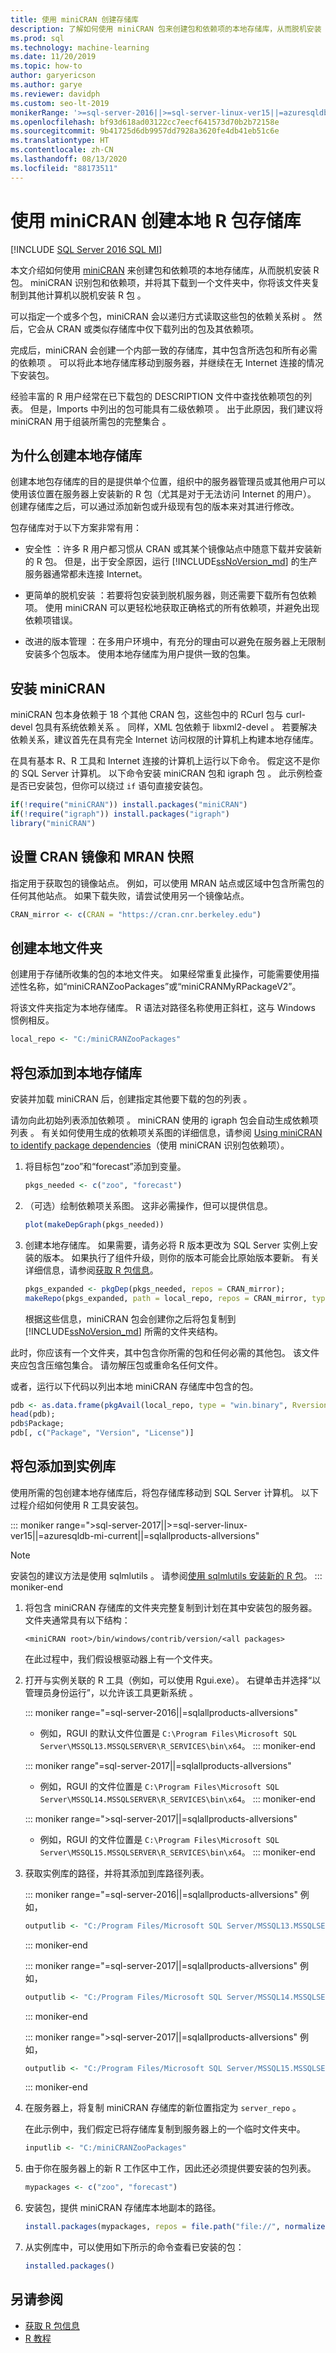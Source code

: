 ```yaml
---
title: 使用 miniCRAN 创建存储库
description: 了解如何使用 miniCRAN 包来创建包和依赖项的本地存储库，从而脱机安装 R 包。
ms.prod: sql
ms.technology: machine-learning
ms.date: 11/20/2019
ms.topic: how-to
author: garyericson
ms.author: garye
ms.reviewer: davidph
ms.custom: seo-lt-2019
monikerRange: '>=sql-server-2016||>=sql-server-linux-ver15||=azuresqldb-mi-current||=sqlallproducts-allversions'
ms.openlocfilehash: bf93d618ad03122cc7eecf641573d70b2b72158e
ms.sourcegitcommit: 9b41725d6db9957dd7928a3620fe4db41eb51c6e
ms.translationtype: HT
ms.contentlocale: zh-CN
ms.lasthandoff: 08/13/2020
ms.locfileid: "88173511"
---
```

# <a name="create-a-local-r-package-repository-using-minicran"></a>使用 miniCRAN 创建本地 R 包存储库
[!INCLUDE [SQL Server 2016 SQL MI](../../includes/applies-to-version/sqlserver2016-asdbmi.md)]

本文介绍如何使用 [miniCRAN](https://cran.r-project.org/web/packages/miniCRAN/index.html) 来创建包和依赖项的本地存储库，从而脱机安装 R 包。 miniCRAN 识别包和依赖项，并将其下载到一个文件夹中，你将该文件夹复制到其他计算机以脱机安装 R 包  。

可以指定一个或多个包，miniCRAN 会以递归方式读取这些包的依赖关系树  。 然后，它会从 CRAN 或类似存储库中仅下载列出的包及其依赖项。

完成后，miniCRAN 会创建一个内部一致的存储库，其中包含所选包和所有必需的依赖项  。 可以将此本地存储库移动到服务器，并继续在无 Internet 连接的情况下安装包。

经验丰富的 R 用户经常在已下载包的 DESCRIPTION 文件中查找依赖项包的列表。 但是，Imports 中列出的包可能具有二级依赖项  。 出于此原因，我们建议将 miniCRAN 用于组装所需包的完整集合  。

## <a name="why-create-a-local-repository"></a>为什么创建本地存储库

创建本地包存储库的目的是提供单个位置，组织中的服务器管理员或其他用户可以使用该位置在服务器上安装新的 R 包（尤其是对于无法访问 Internet 的用户）。 创建存储库之后，可以通过添加新包或升级现有包的版本来对其进行修改。

包存储库对于以下方案非常有用：

- 安全性  ：许多 R 用户都习惯从 CRAN 或其某个镜像站点中随意下载并安装新的 R 包。 但是，出于安全原因，运行 [!INCLUDE[ssNoVersion_md](../../includes/ssnoversion-md.md)] 的生产服务器通常都未连接 Internet。

- 更简单的脱机安装  ：若要将包安装到脱机服务器，则还需要下载所有包依赖项。 使用 miniCRAN 可以更轻松地获取正确格式的所有依赖项，并避免出现依赖项错误。

- 改进的版本管理  ：在多用户环境中，有充分的理由可以避免在服务器上无限制安装多个包版本。 使用本地存储库为用户提供一致的包集。

## <a name="install-minicran"></a>安装 miniCRAN

miniCRAN 包本身依赖于 18 个其他 CRAN 包，这些包中的 RCurl 包与 curl-devel 包具有系统依赖关系    。 同样，XML 包依赖于 libxml2-devel   。 若要解决依赖关系，建议首先在具有完全 Internet 访问权限的计算机上构建本地存储库。

在具有基本 R、R 工具和 Internet 连接的计算机上运行以下命令。 假定这不是你的 SQL Server 计算机。 以下命令安装 miniCRAN 包和 igraph 包   。 此示例检查是否已安装包，但你可以绕过 `if` 语句直接安装包。

```R
if(!require("miniCRAN")) install.packages("miniCRAN") 
if(!require("igraph")) install.packages("igraph") 
library("miniCRAN")
```

## <a name="set-the-cran-mirror-and-mran-snapshot"></a>设置 CRAN 镜像和 MRAN 快照

指定用于获取包的镜像站点。 例如，可以使用 MRAN 站点或区域中包含所需包的任何其他站点。 如果下载失败，请尝试使用另一个镜像站点。

```R
CRAN_mirror <- c(CRAN = "https://cran.cnr.berkeley.edu")
```

## <a name="create-a-local-folder"></a>创建本地文件夹

创建用于存储所收集的包的本地文件夹。 如果经常重复此操作，可能需要使用描述性名称，如“miniCRANZooPackages”或“miniCRANMyRPackageV2”。

将该文件夹指定为本地存储库。 R 语法对路径名称使用正斜杠，这与 Windows 惯例相反。

```R
local_repo <- "C:/miniCRANZooPackages"
```

## <a name="add-packages-to-the-local-repo"></a>将包添加到本地存储库

安装并加载 miniCRAN 后，创建指定其他要下载的包的列表  。

请勿向此初始列表添加依赖项  。 miniCRAN 使用的 igraph 包会自动生成依赖项列表   。 有关如何使用生成的依赖项关系图的详细信息，请参阅 [Using miniCRAN to identify package  dependencies](https://cran.r-project.org/web/packages/miniCRAN/vignettes/miniCRAN-dependency-graph.html)（使用 miniCRAN 识别包依赖项）。

1. 将目标包“zoo”和“forecast”添加到变量。

    ```R
    pkgs_needed <- c("zoo", "forecast")
    ```

2. （可选）绘制依赖项关系图。 这非必需操作，但可以提供信息。

    ```R
    plot(makeDepGraph(pkgs_needed))
    ```

3. 创建本地存储库。 如果需要，请务必将 R 版本更改为 SQL Server 实例上安装的版本。 如果执行了组件升级，则你的版本可能会比原始版本要新。 有关详细信息，请参阅[获取 R 包信息](../package-management/r-package-information.md)。

    ```R
    pkgs_expanded <- pkgDep(pkgs_needed, repos = CRAN_mirror);
    makeRepo(pkgs_expanded, path = local_repo, repos = CRAN_mirror, type = "win.binary", Rversion = "3.3");
    ```

   根据这些信息，miniCRAN 包会创建你之后将包复制到 [!INCLUDE[ssNoVersion_md](../../includes/ssnoversion-md.md)] 所需的文件夹结构。

此时，你应该有一个文件夹，其中包含你所需的包和任何必需的其他包。 该文件夹应包含压缩包集合。 请勿解压包或重命名任何文件。

或者，运行以下代码以列出本地 miniCRAN 存储库中包含的包。

```R
pdb <- as.data.frame(pkgAvail(local_repo, type = "win.binary", Rversion = "3.3"), stringsAsFactors = FALSE);
head(pdb);
pdb$Package;
pdb[, c("Package", "Version", "License")]
```

## <a name="add-packages-to-the-instance-library"></a>将包添加到实例库

使用所需的包创建本地存储库后，将包存储库移动到 SQL Server 计算机。 以下过程介绍如何使用 R 工具安装包。

::: moniker range=">sql-server-2017||>=sql-server-linux-ver15||=azuresqldb-mi-current||=sqlallproducts-allversions"
> [!NOTE]
> 安装包的建议方法是使用 sqlmlutils  。 请参阅[使用 sqlmlutils 安装新的 R 包](install-additional-r-packages-on-sql-server.md)。
::: moniker-end

1. 将包含 miniCRAN 存储库的文件夹完整复制到计划在其中安装包的服务器。 文件夹通常具有以下结构： 

   `<miniCRAN root>/bin/windows/contrib/version/<all packages>`

   在此过程中，我们假设根驱动器上有一个文件夹。

2. 打开与实例关联的 R 工具（例如，可以使用 Rgui.exe）。 右键单击并选择“以管理员身份运行”，以允许该工具更新系统  。

   ::: moniker range="=sql-server-2016||=sqlallproducts-allversions"
   - 例如，RGUI 的默认文件位置是 `C:\Program Files\Microsoft SQL Server\MSSQL13.MSSQLSERVER\R_SERVICES\bin\x64`。
   ::: moniker-end

   ::: moniker range"=sql-server-2017||=sqlallproducts-allversions"
   - 例如，RGUI 的文件位置是 `C:\Program Files\Microsoft SQL Server\MSSQL14.MSSQLSERVER\R_SERVICES\bin\x64`。
   ::: moniker-end

   ::: moniker range=">sql-server-2017||=sqlallproducts-allversions"
   - 例如，RGUI 的文件位置是 `C:\Program Files\Microsoft SQL Server\MSSQL15.MSSQLSERVER\R_SERVICES\bin\x64`。
   ::: moniker-end

3. 获取实例库的路径，并将其添加到库路径列表。

   ::: moniker range="=sql-server-2016||=sqlallproducts-allversions"
   例如，

   ```R
   outputlib <- "C:/Program Files/Microsoft SQL Server/MSSQL13.MSSQLSERVER/R_SERVICES/library"
   ```

   ::: moniker-end

   ::: moniker range="=sql-server-2017||=sqlallproducts-allversions"
   例如，

   ```R
   outputlib <- "C:/Program Files/Microsoft SQL Server/MSSQL14.MSSQLSERVER/R_SERVICES/library"
   ```

   ::: moniker-end

   ::: moniker range=">sql-server-2017||=sqlallproducts-allversions"
   例如，

   ```R
   outputlib <- "C:/Program Files/Microsoft SQL Server/MSSQL15.MSSQLSERVER/R_SERVICES/library"
   ```

   ::: moniker-end

4. 在服务器上，将复制 miniCRAN 存储库的新位置指定为 `server_repo`  。

    在此示例中，我们假定已将存储库复制到服务器上的一个临时文件夹中。

    ```R
    inputlib <- "C:/miniCRANZooPackages"
    ```

5. 由于你在服务器上的新 R 工作区中工作，因此还必须提供要安装的包列表。

    ```R
    mypackages <- c("zoo", "forecast")
    ```

6. 安装包，提供 miniCRAN 存储库本地副本的路径。

    ```R
    install.packages(mypackages, repos = file.path("file://", normalizePath(inputlib, winslash = "/")), lib = outputlib, type = "win.binary", dependencies = TRUE);
    ```

7. 从实例库中，可以使用如下所示的命令查看已安装的包：

    ```R
    installed.packages()
    ```

## <a name="see-also"></a>另请参阅

+ [获取 R 包信息](../package-management/r-package-information.md)
+ [R 教程](../tutorials/sql-server-r-tutorials.md)
